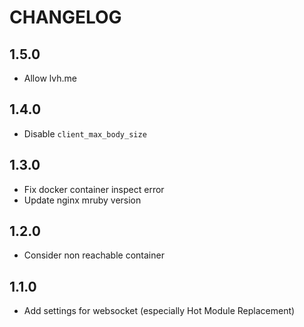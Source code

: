 # CHANGELOG

## 1.5.0

- Allow lvh.me

## 1.4.0

- Disable `client_max_body_size`

## 1.3.0

- Fix docker container inspect error
- Update nginx mruby version

## 1.2.0

- Consider non reachable container

## 1.1.0

- Add settings for websocket (especially Hot Module Replacement)
